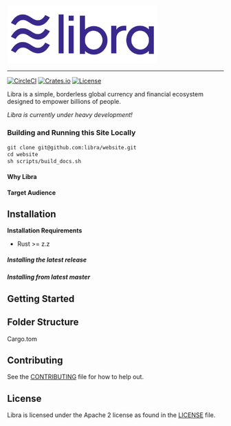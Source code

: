 <a href="https://developers.libra.org">
	<img width="350" src="./libra.png" alt="Libra Logo" />
</a>

<hr/>

[![CircleCI](https://circleci.com/gh/libra/libra.svg?style=shield)](https://circleci.com/gh/libra/libra)
[![Crates.io]()]()
[![License](https://img.shields.io/badge/license-Apache-green.svg)](LICENSE.md)

Libra is a simple, borderless global currency and financial ecosystem designed to empower billions of people.

*Libra is currently under heavy development!*
### Building and Running this Site Locally

```
git clone git@github.com:libra/website.git
cd website 
sh scripts/build_docs.sh
```

#### Why Libra



#### Target Audience




## Installation

**Installation Requirements**
- Rust >= z.z


##### Installing the latest release

##### Installing from latest master



## Getting Started

## Folder Structure

Cargo.tom


## Contributing
See the [CONTRIBUTING](CONTRIBUTING.md) file for how to help out.


## License

Libra is licensed under the Apache 2 license as found in the [LICENSE](LICENSE) file.
